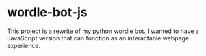 # wordle-bot-js

This project is a rewrite of my python wordle bot. I wanted to have a JavaScript version that can function as an interactable webpage experience.